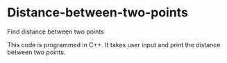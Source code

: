 # Distance-between-two-points
Find distance between two points

This code is programmed in C++. It takes user input and print the distance between two 
points.

